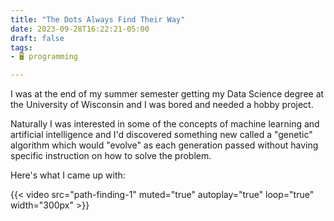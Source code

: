 ```yaml
---
title: "The Dots Always Find Their Way"
date: 2023-09-28T16:22:21-05:00
draft: false
tags:
- 🖥️ programming

---
```


I was at the end of my summer semester getting my Data Science degree at the University of Wisconsin and I was bored and needed a hobby project.

Naturally I was interested in some of the concepts of machine learning and artificial intelligence and I'd discovered something new called a "genetic" algorithm which would "evolve" as each generation passed without having specific instruction on how to solve the problem.

Here's what I came up with:

{{< video src="path-finding-1" muted="true" autoplay="true" loop="true" width="300px" >}}
